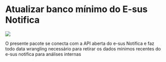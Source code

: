 
# Atualizar banco mínimo do E-sus Notifica

<!-- badges: start -->
<!-- badges: end -->
![](https://raw.githubusercontent.com/cievs-ses-rj/cievs-ses-rj/main/logo/logo_cievs_v3.png)

O presente pacote se conecta com a API aberta do e-sus Notifica e faz todo data wrangling necessário para retirar os dados mínimos recentes do e-sus notifica para análises internas

